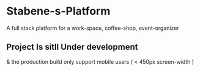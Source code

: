 # Stabene-s-Platform
A full stack platform for a work-space, coffee-shop, event-organizer

## Project Is sitll Under development 
& the production build only support mobile users ( < 450px screen-width )
